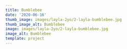 ```yaml
---
title: Bumblebee
date: '2020-06-16'
thumb_image: images/layla-2yo/2-layla-bumblebee.jpg
thumb_image_alt: Bumblebee
image: images/layla-2yo/2-layla-bumblebee.jpg
image_alt: Bumblebee
template: project
---
```

